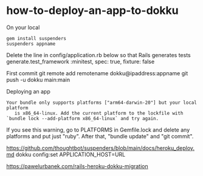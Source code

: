# how-to-deploy-an-app-to-dokku






On your local

    gem install suspenders
    suspenders appname
    

Delete the line in config/application.rb below so that Rails generates tests
    generate.test_framework :minitest, spec: true, fixture: false

First commit
    git remote add remotename dokku@ipaddress:appname
    git push -u dokku main:main  
    


Deploying an app

    Your bundle only supports platforms ["arm64-darwin-20"] but your local platform
       is x86_64-linux. Add the current platform to the lockfile with `bundle lock --add-platform x86_64-linux` and try again.
  
  If you see this warning, go to PLATFORMS in Gemfile.lock and delete any platforms and put just "ruby".
  After that, "bundle update" and "git commit".
  
  
  https://github.com/thoughtbot/suspenders/blob/main/docs/heroku_deploy.md
  dokku config:set APPLICATION_HOST=URL


https://pawelurbanek.com/rails-heroku-dokku-migration

